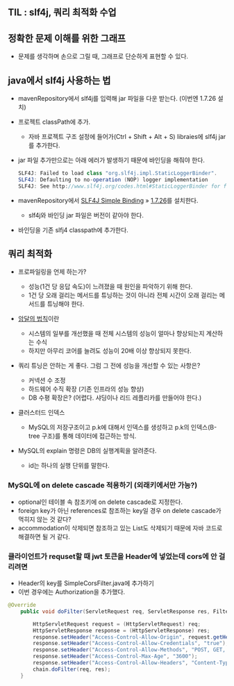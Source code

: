 ## TIL : slf4j, 쿼리 최적화 수업

## 정확한 문제 이해를 위한 그래프

- 문제를 생각하며 손으로 그릴 때, 그래프로 단순하게 표현할 수 있다. 

## java에서 slf4j 사용하는 법

- mavenRepository에서 slf4j를 입력해 jar 파일을 다운 받는다. (이번엔 1.7.26 설치)

- 프로젝트 classPath에 추가.

    - 자바 프로젝트 구조 설정에 들어가(Ctrl + Shift + Alt + S) libraies에 slf4j jar를 추가한다. 

- jar 파일 추가만으로는 아래 에러가 발생하기 때문에 바인딩을 해줘야 한다.

    ```java
    SLF4J: Failed to load class "org.slf4j.impl.StaticLoggerBinder".
    SLF4J: Defaulting to no-operation (NOP) logger implementation
    SLF4J: See http://www.slf4j.org/codes.html#StaticLoggerBinder for further details.
    ```

- mavenRepository에서 [SLF4J Simple Binding](https://mvnrepository.com/artifact/org.slf4j/slf4j-simple) » [1.7.26](https://mvnrepository.com/artifact/org.slf4j/slf4j-simple/1.7.26)를 설치한다. 

    - slf4j와 바인딩 jar 파일은 버전이 같아야 한다. 

- 바인딩을 기존 slfj4 classpath에 추가한다. 

## 쿼리 최적화 

- 프로파일링을 언제 하는가?
    - 성능(1건 당 응답 속도)이 느려졌을 때 원인을 파악하기 위해 한다. 
    - 1건 당 오래 걸리는 메서드를 튜닝하는 것이 아니라 전체 시간이 오래 걸리는 메서드를 튜닝해야 한다. 

- [암달의 법칙]([https://ko.wikipedia.org/wiki/%EC%95%94%EB%8B%AC%EC%9D%98_%EB%B2%95%EC%B9%99](https://ko.wikipedia.org/wiki/암달의_법칙))이란
    - 시스템의 일부를 개선했을 때 전체 시스템의 성능이 얼마나 향상되는지 계산하는 수식 
    - 하지만 아무리 코어를 늘려도 성능이 20배 이상 향상되지 못한다.
- 쿼리 튜닝은 안하는 게 좋다. 그럼 그 전에 성능을 개선할 수 있는 사항은?
    - 커넥션 수 조정 
    - 하드웨어 수직 확장 (기존 인프라의 성능 향상)
    - DB 수평 확장은? (어렵다. 샤딩이나 리드 레플리카를 만들어야 한다.)
- 클러스터드 인덱스
    - MySQL의 저장구조이고 p.k에 대해서 인덱스를 생성하고 p.k의 인덱스(B-tree 구조)를 통해 데이터에 접근하는 방식.
- MySQL의 explain 명령은 DB의 실행계획을 알려준다. 
    - id는 하나의 실행 단위를 말한다.  

### MySQL에 on delete cascade 적용하기  (외래키에서만 가능?)

- optional인 테이블 속 참조키에 on delete cascade로 지정한다. 
- foreign key가 아닌 references로 참조하는 key일 경우 on delete cascade가 먹히지 않는 것 같다? 
- accommodation이 삭제되면 참조하고 있는 List<AcommodationReservation>도 삭제되기 때문에 자바 코드로 해결하면 될 거 같다. 

### 클라이언트가 requset할 때 jwt 토큰을 Header에 넣었는데 cors에 안 걸리려면

- Header의 key를 SimpleCorsFilter.java에 추가하기
- 이번 경우에는 Authorization을 추가했다. 

```java
@Override
    public void doFilter(ServletRequest req, ServletResponse res, FilterChain chain) throws IOException, ServletException {

        HttpServletRequest request = (HttpServletRequest) req;
        HttpServletResponse response = (HttpServletResponse) res;
        response.setHeader("Access-Control-Allow-Origin", request.getHeader("Origin"));
        response.setHeader("Access-Control-Allow-Credentials", "true");
        response.setHeader("Access-Control-Allow-Methods", "POST, GET, OPTIONS, DELETE, PUT, PATCH");
        response.setHeader("Access-Control-Max-Age", "3600");
        response.setHeader("Access-Control-Allow-Headers", "Content-Type, Accept, X-Requested-With, remember-me, Authorization");
        chain.doFilter(req, res);
    }
```


